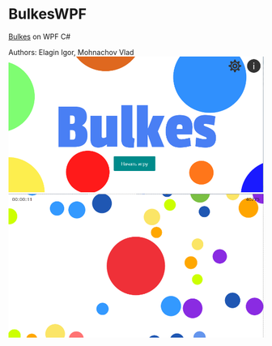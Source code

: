 # BulkesWPF
[Bulkes](https://github.com/vlad230596/Bulkes) on WPF C#

Authors: Elagin Igor, Mohnachov Vlad
![текущий интерфейс](https://github.com/vlad230596/BulkesWPF/blob/master/BulkesScreenshot/ui.png)
![текущий игровой процесс](https://github.com/vlad230596/BulkesWPF/blob/master/BulkesScreenshot/game.png)
